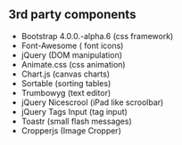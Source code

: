 ## 3rd party components
- Bootstrap 4.0.0.-alpha.6 (css framework)
- Font-Awesome ( font icons)
- jQuery (DOM manipulation)
- Animate.css (css animation)
- Chart.js (canvas charts)
- Sortable (sorting tables)
- Trumbowyg (text editor)
- jQuery Nicescrool (iPad like scroolbar)
- jQuery Tags Input (tag input)
- Toastr (small flash messages)
- Cropperjs (Image Cropper)